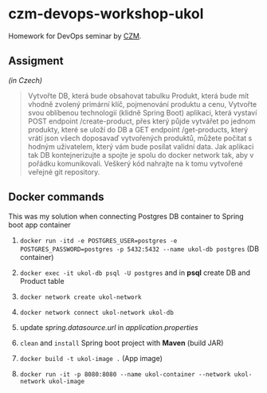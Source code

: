 # czm-devops-workshop-ukol

Homework for DevOps seminar by [CZM](https://czm.fel.cvut.cz/). 

## Assigment
_(in Czech)_
> Vytvořte DB, která bude obsahovat tabulku Produkt, která bude mít vhodně zvolený primární klíč, pojmenování produktu a cenu,
Vytvořte svou oblíbenou technologií (klidně Spring Boot) aplikaci, která vystaví POST endpoint /create-product, přes který půjde vytvářet po jednom produkty, které se uloží do DB a GET endpoint /get-products, který vrátí json všech doposavaď vytvořených produktů, můžete počítat s hodným uživatelem, který vám bude posílat validní data.
Jak aplikaci tak DB kontejnerizujte a spojte je spolu do docker network tak, aby v pořádku komunikovali.
Veškerý kód nahrajte na k tomu vytvořené veřejné git repository.

## Docker commands

This was my solution when connecting Postgres DB container to Spring boot app container


1. `docker run -itd -e POSTGRES_USER=postgres -e POSTGRES_PASSWORD=postgres -p 5432:5432 --name ukol-db postgres` (DB container)
2. `docker exec -it ukol-db psql -U postgres` and in **psql** create DB and Product table
3. `docker network create ukol-network`
4. `docker network connect ukol-network ukol-db`

5. update _spring.datasource.url_ in _application.properties_
6. `clean` and `install` Spring boot project with **Maven** (build JAR)
7. `docker build -t ukol-image .` (App image)

8. `docker run -it -p 8080:8080 --name ukol-container --network ukol-network ukol-image`
